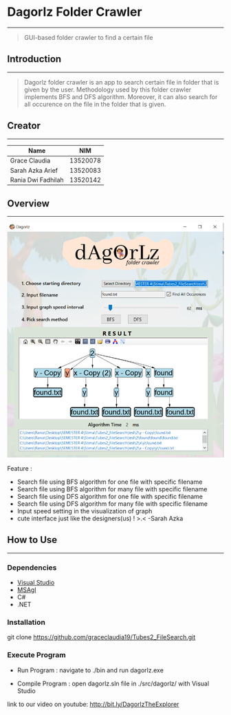 # Dagorlz Folder Crawler
---
> GUI-based folder crawler to find a certain file

## Introduction
---
> Dagorlz folder crawler is an app to search certain file in folder that is given by the user. Methodology used by this folder crawler implements BFS and DFS algorithm. Moreover, it can also search for all occurence on the file in the folder that is given.

## Creator
---
| Name | NIM |
| ---  | --- |
|Grace Claudia  | 13520078 
|Sarah Azka Arief | 13520083
|Rania Dwi Fadhilah | 13520142

## Overview
---
![](./bin/demo.png)

Feature :
- Search file using BFS algorithm for one file with specific filename
- Search file using BFS algorithm for many file with specific filename
- Search file using DFS algorithm for one file with specific filename
- Search file using DFS algorithm for many file with specific filename
- Input speed setting in the visualization of graph
- cute interface just like the designers(us) ! >.< -Sarah Azka 

## How to Use
---
### Dependencies
- [Visual Studio](https://visualstudio.microsoft.com/)
- [MSAgl](https://github.com/microsoft/automatic-graph-layout)
- C#
- .NET

### Installation
git clone https://github.com/graceclaudia19/Tubes2_FileSearch.git

### Execute Program
* Run Program : navigate to 
./bin
 and run 
dagorlz.exe

* Compile Program : open 
dagorlz.sln
 file in 
./src/dagorlz/
 with Visual Studio
 
 link to our video on youtube: http://bit.ly/DagorlzTheExplorer
